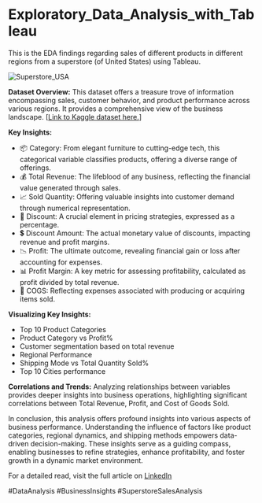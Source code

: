 # Exploratory_Data_Analysis_with_Tableau
This is the EDA findings regarding sales of different products in different regions from a superstore (of United States) using Tableau.

![Superstore_USA](https://github.com/MelvinAgastin/Exploratory_Data_Analysis_with_Tableau/assets/140557465/c09336a2-4fa2-4bbc-84cc-d6419501b5e0)

**Dataset Overview:**
This dataset offers a treasure trove of information encompassing sales, customer behavior, and product performance across various regions. It provides a comprehensive view of the business landscape. [[Link to Kaggle dataset here.](https://www.kaggle.com/datasets/ishanshrivastava28/superstore-sales)]

**Key Insights:**
- 📦 Category: From elegant furniture to cutting-edge tech, this categorical variable classifies products, offering a diverse range of offerings.   
- 💰 Total Revenue: The lifeblood of any business, reflecting the financial value generated through sales.   
- 📈 Sold Quantity: Offering valuable insights into customer demand through numerical representation.      
- 🤑 Discount: A crucial element in pricing strategies, expressed as a percentage.    
- 💲 Discount Amount: The actual monetary value of discounts, impacting revenue and profit margins.    
- 📉 Profit: The ultimate outcome, revealing financial gain or loss after accounting for expenses.    
- 📊 Profit Margin: A key metric for assessing profitability, calculated as profit divided by total revenue.   
- 💼 COGS: Reflecting expenses associated with producing or acquiring items sold.   

**Visualizing Key Insights:**

* Top 10 Product Categories
* Product Category vs Profit%
* Customer segmentation based on total revenue
* Regional Performance
* Shipping Mode vs Total Quantity Sold%
* Top 10 Cities performance

**Correlations and Trends:**
Analyzing relationships between variables provides deeper insights into business operations, highlighting significant correlations between Total Revenue, Profit, and Cost of Goods Sold.

In conclusion, this analysis offers profound insights into various aspects of business performance. Understanding the influence of factors like product categories, regional dynamics, and shipping methods empowers data-driven decision-making. These insights serve as a guiding compass, enabling businesses to refine strategies, enhance profitability, and foster growth in a dynamic market environment.

For a detailed read, visit the full article on [LinkedIn](https://www.linkedin.com/pulse/superstore-sales-analysis-tableau-melvin-agastin%3FtrackingId=z2JirTlhQ9y%252FdTjTgPizGQ%253D%253D/?trackingId=z2JirTlhQ9y%2FdTjTgPizGQ%3D%3D)

#DataAnalysis #BusinessInsights #SuperstoreSalesAnalysis
